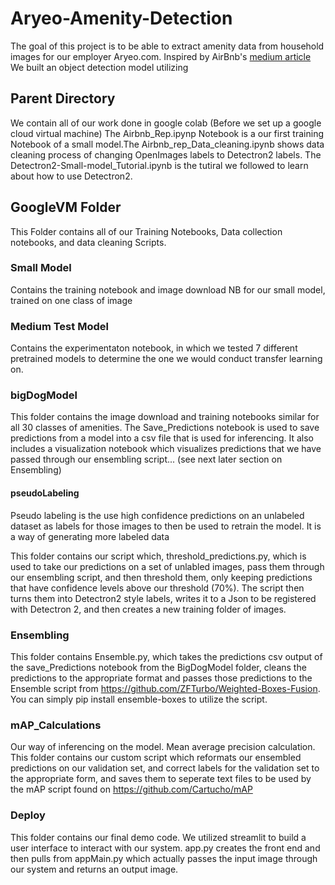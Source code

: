 # Aryeo-Amenity-Detection
The goal of this project is to be able to extract amenity data from household images for our employer Aryeo.com. Inspired by AirBnb's [medium article](https://medium.com/airbnb-engineering/amenity-detection-and-beyond-new-frontiers-of-computer-vision-at-airbnb-144a4441b72e) We built an object detection model utilizing  

## Parent Directory
We contain all of our work done in google colab (Before we set up a google cloud virtual machine) 
The Airbnb_Rep.ipynp Notebook is a our first training Notebook of a small model.The Airbnb_rep_Data_cleaning.ipynb shows data cleaning process of changing OpenImages labels to Detectron2 labels. The Detectron2-Small-model_Tutorial.ipynb is the tutiral we followed to learn about how to use Detectron2. 

 
## GoogleVM Folder
This Folder contains all of our Training Notebooks, Data collection notebooks, and data cleaning Scripts.

### Small Model
Contains the training notebook and image download NB for our small model, trained on one class of image

### Medium Test Model
Contains the experimentaton notebook, in which we tested 7 different pretrained models to determine the one we would conduct transfer learning on.

### bigDogModel
This folder contains the image download and training notebooks similar for all 30 classes of amenities. The Save_Predictions notebook is used to save predictions from a model into a csv file that is used for inferencing. It also includes a visualization notebook which visualizes predictions that we have passed through our ensembling script... (see next later section on Ensembling)


#### pseudoLabeling
Pseudo labeling is the use high confidence predictions on an unlabeled dataset as labels for those images to then be used to retrain the model. It is a way of generating more labeled data

This folder contains our script which, threshold_predictions.py, which is used to take our predictions on a set of unlabled images, pass them through our ensembling script, and then threshold them, only keeping predictions that have confidence levels above our threshold (70%). The script then turns them into Detectron2 style labels, writes it to a Json to be registered with Detectron 2, and then creates a new training folder of images. 


### Ensembling
This folder contains Ensemble.py, which takes the predictions csv output of the save_Predictions notebook from the BigDogModel folder, cleans the predictions to the appropriate format and passes those predictions to the Ensemble script from https://github.com/ZFTurbo/Weighted-Boxes-Fusion. You can simply pip install ensemble-boxes to utilize the script. 

### mAP_Calculations
Our way of inferencing on the model. Mean average precision calculation. This folder contains our custom script which reformats our ensembled predictions on our validation set, and correct labels for the validation set to the appropriate form, and saves them to seperate text files to be used by the mAP script found on https://github.com/Cartucho/mAP

### Deploy
This folder contains our final demo code. We utilized streamlit to build a user interface to interact with our system. app.py creates the front end and then pulls from appMain.py which actually passes the input image through our system and returns an output image. 

